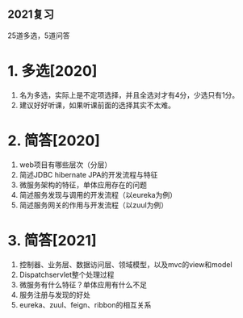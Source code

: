 2021复习
---

25道多选，5道问答

# 1. 多选[2020]
1. 名为多选，实际上是不定项选择，并且全选对才有4分，少选只有1分。
2. 建议好好听课，如果听课前面的选择其实不太难。

# 2. 简答[2020]
1. web项目有哪些层次（分层）
2. 简述JDBC hibernate JPA的开发流程与特征
3. 微服务架构的特征，单体应用存在的问题
4. 简述服务发现与调用的开发流程（以eureka为例）
5. 简述服务网关的作用与开发流程（以zuul为例）

# 3. 简答[2021]
1. 控制器、业务层、数据访问层、领域模型，以及mvc的view和model
2. Dispatchservlet整个处理过程
3. 微服务有什么特征？单体应用有什么不足
4. 服务注册与发现的好处
5. eureka、zuul、feign、ribbon的相互关系